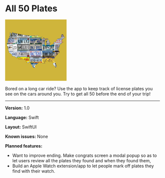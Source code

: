 # All 50 Plates

<img src="icon_1024.png" alt="All 50 Plates icon image" width="200" />

Bored on a long car ride? Use the app to keep track of license plates you see on the cars around you. Try to get all 50 before the end of your trip!

--- 

**Version:** 1.0

**Language:** Swift

**Layout:** SwiftUI

**Known issues:** None

**Planned features:**
* Want to improve ending. Make congrats screen a modal popup so as to let users review all the plates they found and when they found them, 
* Build an Apple Watch extension/app to let people mark off plates they find with their watch. 